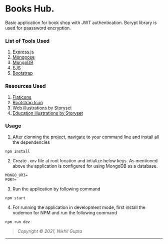 # Books Hub.

Basic application for book shop with JWT authentication. Bcrypt library is used for paassword encryption.

### List of Tools Used

1. [Express.js](https://expressjs.com)
2. [Mongoose](https://mongoosejs.com)
3. [MongoDB](https://www.mongodb.com)
4. [EJS](https://ejs.co/)
5. [Bootstrap](https://getbootstrap.com/)


### Resources Used

1. [Flaticons](https://www.flaticon.com/)
2. [Bootstrap Icon](https://icons.getbootstrap.com/)
3. [Web illustrations by Storyset](https://storyset.com/web)
4. [Education illustrations by Storyset](https://storyset.com/education)

### Usage

1. After clonning the project, navigate to your command line and install all the dependencies

```
npm install
```

2. Create `.env` file at root location and intialize below keys. As mentioned above the application is configured for using MongoDB as a database.

```
MONGO_URI=
PORT=
```

3. Run the application by following command

```
npm start
```

4. For running the application in development mode, first install the nodemon for NPM and run the following command

```
npm run dev
```
> _Copyright © 2021, Nikhil Gupta_

---